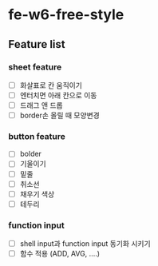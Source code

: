 # fe-w6-free-style

## Feature list

### sheet feature

- [ ] 화살표로 칸 움직이기
- [ ] 엔터치면 아래 칸으로 이동
- [ ] 드래그 앤 드롭
- [ ] border손 올릴 때 모양변경

### button feature

- [ ] bolder
- [ ] 기울이기
- [ ] 밑줄
- [ ] 취소선
- [ ] 채우기 색상
- [ ] 테두리

### function input

- [ ] shell input과 function input 동기화 시키기
- [ ] 함수 적용 (ADD, AVG, ....)
